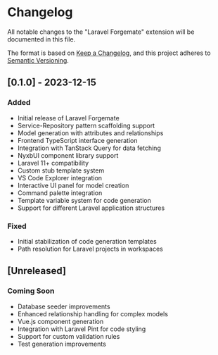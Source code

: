# Changelog

All notable changes to the "Laravel Forgemate" extension will be documented in this file.

The format is based on [Keep a Changelog](https://keepachangelog.com/en/1.0.0/),
and this project adheres to [Semantic Versioning](https://semver.org/spec/v2.0.0.html).

## [0.1.0] - 2023-12-15

### Added

- Initial release of Laravel Forgemate
- Service-Repository pattern scaffolding support
- Model generation with attributes and relationships
- Frontend TypeScript interface generation
- Integration with TanStack Query for data fetching
- NyxbUI component library support
- Laravel 11+ compatibility
- Custom stub template system
- VS Code Explorer integration
- Interactive UI panel for model creation
- Command palette integration
- Template variable system for code generation
- Support for different Laravel application structures

### Fixed

- Initial stabilization of code generation templates
- Path resolution for Laravel projects in workspaces

## [Unreleased]

### Coming Soon

- Database seeder improvements
- Enhanced relationship handling for complex models
- Vue.js component generation
- Integration with Laravel Pint for code styling
- Support for custom validation rules
- Test generation improvements

```

```
